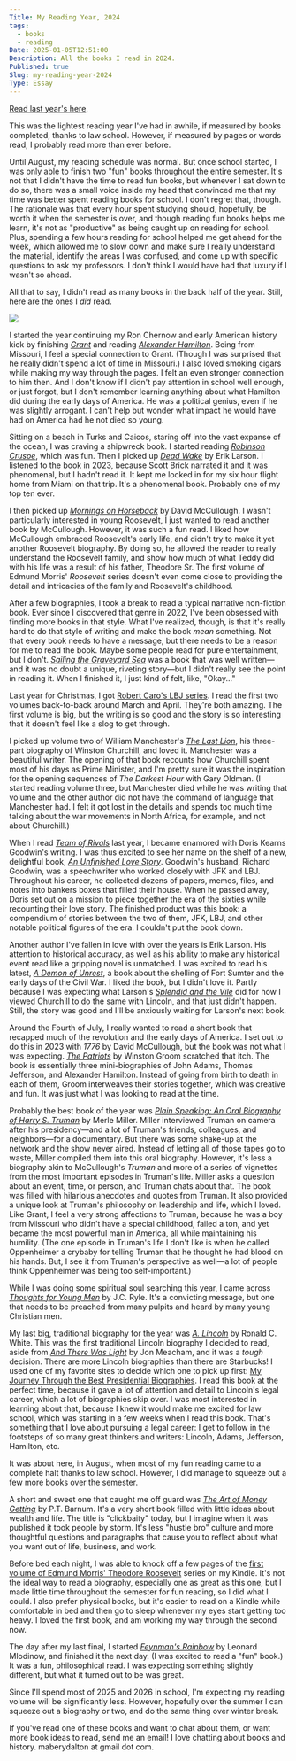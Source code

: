 ```yaml
---
Title: My Reading Year, 2024
tags:
  - books
  - reading
Date: 2025-01-05T12:51:00
Description: All the books I read in 2024.
Published: true
Slug: my-reading-year-2024
Type: Essay
---
```

[Read last year's here](http://localhost:3000/posts/my-reading-year-2023).

This was the lightest reading year I've had in awhile, if measured by books completed, thanks to law school. However, if measured by pages or words read, I probably read more than ever before.

Until August, my reading schedule was normal. But once school started, I was only able to finish two "fun" books throughout the entire semester. It's not that I didn't have the time to read fun books, but whenever I sat down to do so, there was a small voice inside my head that convinced me that my time was better spent reading books for school. I don't regret that, though. The rationale was that every hour spent studying should, hopefully, be worth it when the semester is over, and though reading fun books helps me learn, it's not as "productive" as being caught up on reading for school. Plus, spending a few hours reading for school helped me get ahead for the week, which allowed me to slow down and make sure I really understand the material, identify the areas I was confused, and come up with specific questions to ask my professors. I don't think I would have had that luxury if I wasn't so ahead.

All that to say, I didn't read as many books in the back half of the year. Still, here are the ones I *did* read.

![](https://res.cloudinary.com/dde1q4ekv/image/upload/v1736110370/IMG_3416_p02syu.jpg)

I started the year continuing my Ron Chernow and early American history kick by finishing [*Grant*](https://bookshop.org/p/books/grant-ron-chernow/586755?ean=9780143110637) and reading [*Alexander Hamilton*](https://bookshop.org/p/books/alexander-hamilton-ron-chernow/586714?ean=9780143034759). Being from Missouri, I feel a special connection to Grant. (Though I was surprised that he really didn't spend a lot of time in Missouri.) I also loved smoking cigars while making my way through the pages. I felt an even stronger connection to him then. And I don't know if I didn't pay attention in school well enough, or just forgot, but I don't remember learning anything about what Hamilton did during the early days of America. He was a political genius, even if he was slightly arrogant. I can't help but wonder what impact he would have had on America had he not died so young.

Sitting on a beach in Turks and Caicos, staring off into the vast expanse of the ocean, I was craving a shipwreck book. I started reading [*Robinson Crusoe*](https://bookshop.org/p/books/robinson-crusoe-daniel-defoe/226385?ean=9780141439822), which was fun. Then I picked up [*Dead Wake*](https://bookshop.org/p/books/dead-wake-the-last-crossing-of-the-lusitania-erik-larson/7296476?ean=9780307408877) by Erik Larson. I listened to the book in 2023, because Scott Brick narrated it and it was phenomenal, but I hadn't read it. It kept me locked in for my six hour flight home from Miami on that trip. It's a phenomenal book. Probably one of my top ten ever.

I then picked up [*Mornings on Horseback*](https://bookshop.org/p/books/mornings-on-horseback-the-story-of-an-extraordinary-family-a-vanished-way-of-life-and-the-unique-child-who-became-theodore-roosevelt-david-mccullough/12820256?ean=9780671447540) by David McCullough. I wasn't particularly interested in young Roosevelt, I just wanted to read another book by McCullough. However, it was such a fun read. I liked how McCullough embraced Roosevelt's early life, and didn't try to make it yet another Roosevelt biography. By doing so, he allowed the reader to really understand the Roosevelt family, and show how much of what Teddy did with his life was a result of his father, Theodore Sr. The first volume of Edmund Morris' *Roosevelt* series doesn't even come close to providing the detail and intricacies of the family and Roosevelt's childhood.

After a few biographies, I took a break to read a typical narrative non-fiction book. Ever since I discovered that genre in 2022, I've been obsessed with finding more books in that style. What I've realized, though, is that it's really hard to do that style of writing and make the book *mean* something. Not that every book needs to have a message, but there needs to be a reason for me to read the book. Maybe some people read for pure entertainment, but I don't. [*Sailing the Graveyard Sea*](https://bookshop.org/p/books/sailing-the-graveyard-sea-the-deathly-voyage-of-the-somers-the-u-s-navy-s-only-mutiny-and-the-trial-that-gripped-the-nation-richard-snow/19724059?ean=9781982185442) was a book that was well written—and it was no doubt a unique, riveting story—but I didn't really see the point in reading it. When I finished it, I just kind of felt, like, "Okay..."

Last year for Christmas, I got [Robert Caro's LBJ series](https://bookshop.org/p/books/the-years-of-lyndon-johnson-4-volume-set-robert-a-caro/21250825?ean=9780385351478). I read the first two volumes back-to-back around March and April. They're both amazing. The first volume is big, but the writing is so good and the story is so interesting that it doesn't feel like a slog to get through.

I picked up volume two of William Manchester's [*The Last Lion*](https://bookshop.org/p/books/the-last-lion-winston-spencer-churchill-alone-1932-1940-william-manchester/8613817?ean=9780385313315), his three-part biography of Winston Churchill, and loved it. Manchester was a beautiful writer. The opening of that book recounts how Churchill spent most of his days as Prime Minister, and I'm pretty sure it was the inspiration for the opening sequences of *The Darkest Hour* with Gary Oldman. (I started reading volume three, but Manchester died while he was writing that volume and the other author did not have the command of language that Manchester had. I felt it got lost in the details and spends too much time talking about the war movements in North Africa, for example, and not about Churchill.)

When I read [*Team of Rivals*](https://bookshop.org/p/books/team-of-rivals-the-political-genius-of-abraham-lincoln-doris-kearns-goodwin/586230?ean=9780743270755) last year, I became enamored with Doris Kearns Goodwin's writing. I was thus excited to see her name on the shelf of a new, delightful book, [*An Unfinished Love Story*](https://bookshop.org/p/books/an-unfinished-love-story-a-personal-history-of-the-19602-doris-kearns-goodwin/20460613?ean=9781982108663). Goodwin's husband, Richard Goodwin, was a speechwriter who worked closely with JFK and LBJ. Throughout his career, he collected dozens of papers, memos, files, and notes into bankers boxes that filled their house. When he passed away, Doris set out on a mission to piece together the era of the sixties while recounting their love story. The finished product was this book: a compendium of stories between the two of them, JFK, LBJ, and other notable political figures of the era. I couldn't put the book down.

Another author I've fallen in love with over the years is Erik Larson. His attention to historical accuracy, as well as his ability to make any historical event read like a gripping novel is unmatched. I was excited to read his latest, [*A Demon of Unrest*](https://bookshop.org/p/books/the-demon-of-unrest-a-saga-of-hubris-heartbreak-and-heroism-at-the-dawn-of-the-civil-war-erik-larson/20335359?ean=9780385348744), a book about the shelling of Fort Sumter and the early days of the Civil War. I liked the book, but I didn't love it. Partly because I was expecting what Larson's [*Splendid and the Vile*](https://bookshop.org/p/books/the-splendid-and-the-vile-a-saga-of-churchill-family-and-defiance-during-the-blitz-erik-larson/8630726?ean=9780385348737) did for how I viewed Churchill to do the same with Lincoln, and that just didn't happen. Still, the story was good and I'll be anxiously waiting for Larson's next book.

Around the Fourth of July, I really wanted to read a short book that recapped much of the revolution and the early days of America. I set out to do this in 2023 with *1776* by David McCullough, but the book was not what I was expecting. [*The Patriots*](https://bookshop.org/p/books/the-patriots-alexander-hamilton-thomas-jefferson-john-adams-and-the-making-of-america-winston-groom/15346438?ean=9781426221491) by Winston Groom scratched that itch. The book is essentially three mini-biographies of John Adams, Thomas Jefferson, and Alexander Hamilton. Instead of going from birth to death in each of them, Groom interweaves their stories together, which was creative and fun. It was just what I was looking to read at the time.

Probably the best book of the year was [*Plain Speaking: An Oral Biography of Harry S. Truman*](https://bookshop.org/p/books/plain-speaking-an-oral-biography-of-harry-s-truman-merle-miller/967171?ean=9780795300196) by Merle Miller. Miller interviewed Truman on camera after his presidency—and a lot of Truman's friends, colleagues, and neighbors—for a documentary. But there was some shake-up at the network and the show never aired. Instead of letting all of those tapes go to waste, Miller compiled them into this oral biography. However, it's less a biography akin to McCullough's *Truman* and more of a series of vignettes from the most important episodes in Truman's life. Miller asks a question about an event, time, or person, and Truman chats about that. The book was filled with hilarious anecdotes and quotes from Truman. It also provided a unique look at Truman's philosophy on leadership and life, which I loved. Like Grant, I feel a very strong affections to Truman, because he was a boy from Missouri who didn't have a special childhood, failed a ton, and yet became the most powerful man in America, all while maintaining his humility. (The one episode in Truman's life I don't like is when he called Oppenheimer a crybaby for telling Truman that he thought he had blood on his hands. But, I see it from Truman's perspective as well—a lot of people think Oppenheimer was being too self-important.)

While I was doing some spiritual soul searching this year, I came across [*Thoughts for Young Men*](https://bookshop.org/p/books/thoughts-for-young-men-updated-edition-with-study-guide-jc-ryle/14432422?ean=9780615812021) by J.C. Ryle. It's a convicting message, but one that needs to be preached from many pulpits and heard by many young Christian men.

My last big, traditional biography for the year was [*A. Lincoln*](https://bookshop.org/p/books/a-lincoln-a-biography-ronald-c-white/15559673?ean=9780812975703) by Ronald C. White. This was the first traditional Lincoln biography I decided to read, aside from [*And There Was Light*](https://bookshop.org/p/books/and-there-was-light-abraham-lincoln-and-the-american-struggle-jon-meacham/18363430?ean=9780553393965) by Jon Meacham, and it was a *tough* decision. There are more Lincoln biographies than there are Starbucks! I used one of my favorite sites to decide which one to pick up first: [My Journey Through the Best Presidential Biographies](https://bestpresidentialbios.com/curriculum/). I read this book at the perfect time, because it gave a lot of attention and detail to Lincoln's legal career, which a lot of biographies skip over. I was most interested in learning about that, because I knew it would make me excited for law school, which was starting in a few weeks when I read this book. That's something that I love about pursuing a legal career: I get to follow in the footsteps of so many great thinkers and writers: Lincoln, Adams, Jefferson, Hamilton, etc.

It was about here, in August, when most of my fun reading came to a complete halt thanks to law school. However, I did manage to squeeze out a few more books over the semester.

A short and sweet one that caught me off guard was [*The Art of Money Getting*](https://bookshop.org/p/books/the-art-of-money-getting-p-t-barnum/12003728?ean=9781975637378) by P.T. Barnum. It's a very short book filled with little ideas about wealth and life. The title is "clickbaity" today, but I imagine when it was published it took people by storm. It's less "hustle bro" culture and more thoughtful questions and paragraphs that cause you to reflect about what you want out of life, business, and work.

Before bed each night, I was able to knock off a few pages of the [first volume of Edmund Morris' Theodore Roosevelt](https://bookshop.org/p/books/edmund-morris-s-theodore-roosevelt-trilogy-bundle-the-rise-of-theodore-roosevelt-theodore-rex-and-colonel-roosevelt-edmund-morris/11710750?ean=9780812958638) series on my Kindle. It's not the ideal way to read a biography, especially one as great as this one, but I made little time throughout the semester for fun reading, so I did what I could. I also prefer physical books, but it's easier to read on a Kindle while comfortable in bed and then go to sleep whenever my eyes start getting too heavy. I loved the first book, and am working my way through the second now.

The day after my last final, I started [*Feynman's Rainbow*](https://bookshop.org/p/books/feynman-s-rainbow-a-search-for-beauty-in-physics-and-in-life-leonard-mlodinow/9797558?ean=9780307946492) by Leonard Mlodinow, and finished it the next day. (I was excited to read a "fun" book.) It was a fun, philosophical read. I was expecting something slightly different, but what it turned out to be was great.

Since I'll spend most of 2025 and 2026 in school, I'm expecting my reading volume will be significantly less. However, hopefully over the summer I can squeeze out a biography or two, and do the same thing over winter break.

If you've read one of these books and want to chat about them, or want more book ideas to read, send me an email! I love chatting about books and history. maberydalton at gmail dot com.